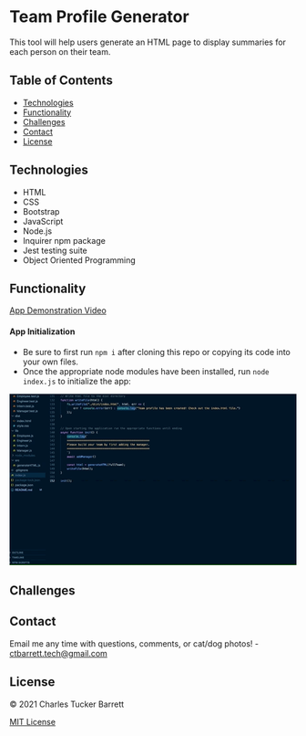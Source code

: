 # Team Profile Generator

This tool will help users generate an HTML page to display summaries for each person on their team.


## Table of Contents
  * [Technologies](#technologies)
  * [Functionality](#functionality)
  * [Challenges](#challenges)
  * [Contact](#contact)
  * [License](#license)


## Technologies
* HTML
* CSS
* Bootstrap
* JavaScript
* Node.js
* Inquirer npm package
* Jest testing suite
* Object Oriented Programming


## Functionality
<!-- TODO: Update this link with new video -->
[App Demonstration Video](https://youtu.be/qr-Uy0pvxJs)

#### App Initialization
- Be sure to first run <code>npm i</code> after cloning this repo or copying its code into your own files.
- Once the appropriate node modules have been installed, run <code>node index.js</code> to initialize the app:

![App Initialization](./assets/images/initialization.gif)



## Challenges
<!-- TODO: Update with challenges as they arise -->


## Contact
Email me any time with questions, comments, or cat/dog photos! - ctbarrett.tech@gmail.com


## License
&copy; 2021 Charles Tucker Barrett

[MIT License](https://opensource.org/licenses/MIT)